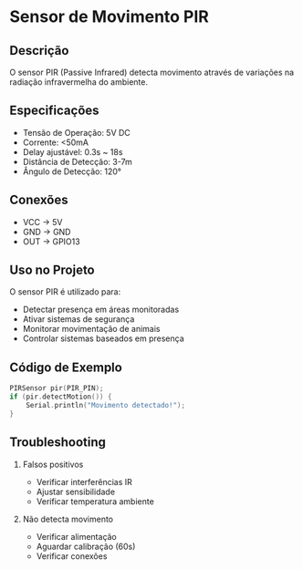 # Sensor de Movimento PIR

## Descrição
O sensor PIR (Passive Infrared) detecta movimento através de variações na radiação infravermelha do ambiente.

## Especificações
- Tensão de Operação: 5V DC
- Corrente: <50mA
- Delay ajustável: 0.3s ~ 18s
- Distância de Detecção: 3-7m
- Ângulo de Detecção: 120°

## Conexões
- VCC → 5V
- GND → GND
- OUT → GPIO13

## Uso no Projeto
O sensor PIR é utilizado para:
- Detectar presença em áreas monitoradas
- Ativar sistemas de segurança
- Monitorar movimentação de animais
- Controlar sistemas baseados em presença

## Código de Exemplo
```cpp
PIRSensor pir(PIR_PIN);
if (pir.detectMotion()) {
    Serial.println("Movimento detectado!");
}
```

## Troubleshooting
1. Falsos positivos
   - Verificar interferências IR
   - Ajustar sensibilidade
   - Verificar temperatura ambiente

2. Não detecta movimento
   - Verificar alimentação
   - Aguardar calibração (60s)
   - Verificar conexões
